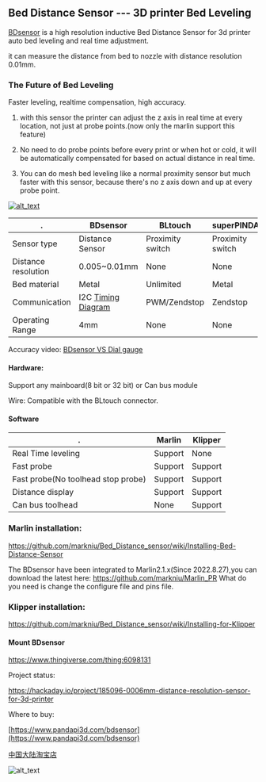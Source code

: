 ## Bed Distance Sensor --- 3D printer Bed Leveling

[BDsensor](https://www.pandapi3d.com/bdsensor) is a high resolution inductive Bed Distance Sensor for 3d printer auto bed leveling and real time adjustment.

it can measure the distance from bed to nozzle with distance resolution 0.01mm.
 
### The Future of Bed Leveling

Faster leveling, realtime compensation, high accuracy.

1. with this sensor the printer can adjust the z axis in real time at every location, not just at probe points.(now only the marlin support this feature)

2. No need to do probe points before every print or when hot or cold, it will be automatically compensated for based on actual distance in real time.
 
3. You can do mesh bed leveling like a normal proximity sensor but much faster with this sensor, because there's no z axis down and up at every probe point.


[<img alt="alt_text"   src="https://raw.githubusercontent.com/markniu/Bed_Distance_sensor/main/doc/images/mainv.jpg" />](https://www.youtube.com/watch?v=yx8pluEu0sg)
 
 . | BDsensor | BLtouch |superPINDA
--- | --- |--- |---
Sensor type |Distance Sensor| Proximity switch | Proximity switch
Distance resolution |0.005~0.01mm| None | None
Bed material |Metal| Unlimited | Metal
Communication |I2C [Timing Diagram](https://github.com/markniu/Bed_Distance_sensor/wiki/Data-Protocol)| PWM/Zendstop | Zendstop
Operating Range|4mm|None|None
Accuracy video: [BDsensor VS  Dial gauge](https://youtu.be/SLDsKLupcrk)


#### Hardware:
Support any mainboard(8 bit or 32 bit) or Can bus module

Wire: Compatible with the BLtouch	connector. 


#### Software
 . | Marlin | Klipper
--- | --- |---  
Real Time leveling |Support| None  
Fast probe |Support| Support 
Fast probe(No toolhead stop probe)|Support | Support 
Distance display |Support | Support 
Can bus toolhead|None | Support 



### Marlin installation:
https://github.com/markniu/Bed_Distance_sensor/wiki/Installing-Bed-Distance-Sensor

The BDsensor have been integrated to Marlin2.1.x(Since 2022.8.27),you can download the latest here: https://github.com/markniu/Marlin_PR What do you need is change the configure file and pins file.

### Klipper installation:
https://github.com/markniu/Bed_Distance_sensor/wiki/Installing-for-Klipper

#### Mount BDsensor
https://www.thingiverse.com/thing:6098131

Project status:

https://hackaday.io/project/185096-0006mm-distance-resolution-sensor-for-3d-printer

Where to buy:

[https://www.pandapi3d.com/bdsensor](https://www.pandapi3d.com/bdsensor)

[中国大陆淘宝店](https://item.taobao.com/item.htm?spm=a1z10.1-c.w4004-14344044600.5.60a16ff77NRBL5&id=684572042388)


<img alt="alt_text"   src="https://github.com/markniu/Bed_Distance_sensor/blob/new/doc/images/map.jpg" />
